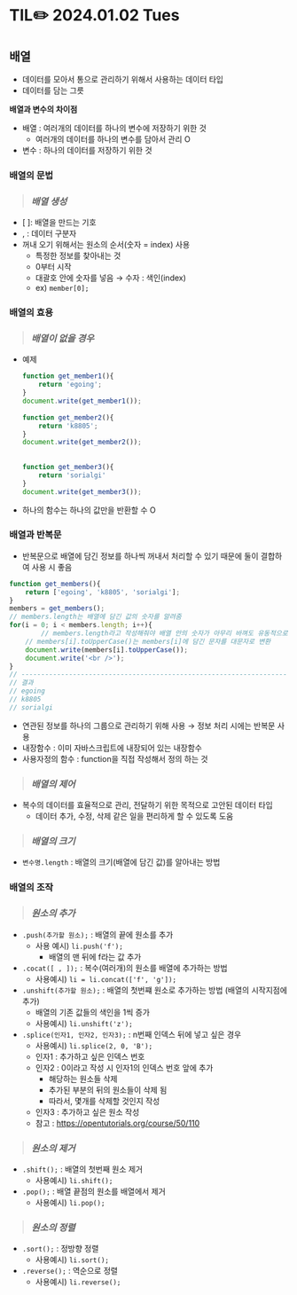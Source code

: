# TIL✏️ 2024.01.02 Tues

## 배열

- 데이터를 모아서 통으로 관리하기 위해서 사용하는 데이터 타입
- 데이터를 담는 그릇

**배열과 변수의 차이점**

- 배열 : 여러개의 데이터를 하나의 변수에 저장하기 위한 것
    - 여러개의 데이터를 하나의 변수를 담아서 관리 O
- 변수 : 하나의 데이터를 저장하기 위한 것

### 배열의 문법

> ### ***배열 생성***

- [ ]: 배열을 만드는 기호
- , : 데이터 구분자
- 꺼내 오기 위해서는 원소의 순서(숫자 = index) 사용
    - 특정한 정보를 찾아내는 것
    - 0부터 시작
    - 대괄호 안에 숫자를 넣음 → 수자 :  색인(index)
    - ex) `member[0];`

### 배열의 효용

> ### ***배열이 없을 경우***

- 예제
    
    ```jsx
    function get_member1(){
        return 'egoing';
    }
    document.write(get_member1());
     
    function get_member2(){
        return 'k8805';
    }
    document.write(get_member2());
     
     
    function get_member3(){
        return 'sorialgi'
    }
    document.write(get_member3());
    ```
    
- 하나의 함수는 하나의 값만을 반환할 수 O

### 배열과 반복문

- 반복문으로 배열에 담긴 정보를 하나씩 꺼내서 처리할 수 있기 때문에 둘이 결합하여 사용 시 좋음

```jsx
function get_members(){
    return ['egoing', 'k8805', 'sorialgi'];
}
members = get_members();
// members.length는 배열에 담긴 값의 숫자를 알려줌
for(i = 0; i < members.length; i++){
		// members.length라고 작성해줘야 배열 안의 숫자가 아무리 바껴도 유동적으로 적용됨
    // members[i].toUpperCase()는 members[i]에 담긴 문자를 대문자로 변환
    document.write(members[i].toUpperCase());   
    document.write('<br />');
}
// -------------------------------------------------------------------
// 결과
// egoing
// k8805
// sorialgi
```

- 연관된 정보를 하나의 그룹으로 관리하기 위해 사용 → 정보 처리 시에는 반복문 사용
- 내장함수 : 이미 자바스크립트에 내장되어 있는 내장함수
- 사용자정의 함수 : function을 직접 작성해서 정의 하는 것

> ### ***배열의 제어***

- 복수의 데이터를 효율적으로 관리, 전달하기 위한 목적으로 고안된 데이터 타입
    - 데이터 추가, 수정, 삭제 같은 일을 편리하게 할 수 있도록 도움

> ### ***배열의 크기***

- `변수명.length` : 배열의 크기(배열에 담긴 값)를 알아내는 방법

### 배열의 조작

> ### ***원소의 추가***

- `.push(추가할 원소);` : 배열의 끝에 원소를 추가
    - 사용 예시) `li.push('f');`
        - 배열의 맨 뒤에 f라는 값 추가
- `.cocat([ , ]);` : 복수(여러개)의 원소를 배열에 추가하는 방법
    - 사용예시) `li = li.concat(['f', 'g']);`
- `.unshift(추가할 원소);` : 배열의 첫번쨰 원소로 추가하는 방법 (배열의 시작지점에 추가)
    - 배열의 기존 값들의 색인을 1씩 증가
    - 사용예시) `li.unshift('z');`
- `.splice(인자1, 인자2, 인자3);` : n번째 인덱스 뒤에 넣고 싶은 경우
    - 사용예시) `li.splice(2, 0, 'B');`
    - 인자1 : 추가하고 싶은 인덱스 번호
    - 인자2 : 0이라고 작성 시 인자1의 인덱스 번호 앞에 추가
        - 해당하는 원소들 삭제
        - 추가된 부분의 뒤의 원소들이 삭제 됨
        - 따라서, 몇개를 삭제할 것인지 작성
    - 인자3 : 추가하고 싶은 원소 작성
    - 참고 : https://opentutorials.org/course/50/110

> ### ***원소의 제거***

- `.shift();` : 배열의 첫번째 원소 제거
    - 사용예시) `li.shift();`
- `.pop();` : 배열 끝점의 원소를 배열에서 제거
    - 사용예시) `li.pop();`

> ### ***원소의 정렬***

- `.sort();` : 정방향 정렬
    - 사용예시) `li.sort();`
- `.reverse();` : 역순으로 정렬
    - 사용예시) `li.reverse();`
